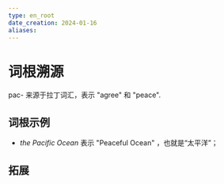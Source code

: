 ```yaml
---
type: en_root
date_creation: 2024-01-16
aliases:
---
```

# 词根溯源
pac- 来源于拉丁词汇，表示 "agree" 和 "peace".
## 词根示例
- *the Pacific Ocean* 表示 "Peaceful Ocean" ，也就是“太平洋”；
## 拓展
